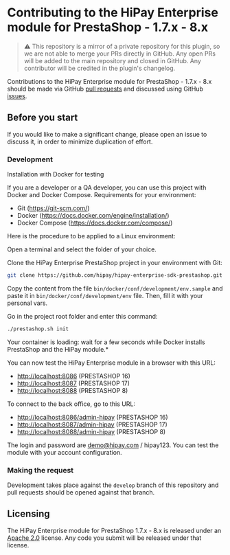 # Contributing to the HiPay Enterprise module for PrestaShop - 1.7.x - 8.x

> :warning: This repository is a mirror of a private repository for this plugin, so we are not able to merge your PRs directly in GitHub. Any open PRs will be added to the main repository and closed in GitHub. Any contributor will be credited in the plugin's changelog.

Contributions to the HiPay Enterprise module for PrestaShop - 1.7.x - 8.x should be made via GitHub [pull requests][pull-requests] and discussed using GitHub [issues][issues].

## Before you start

If you would like to make a significant change, please open
an issue to discuss it, in order to minimize duplication of effort.

### Development

Installation with Docker for testing

If you are a developer or a QA developer, you can use this project with Docker and Docker Compose.
Requirements for your environment:

- Git (<https://git-scm.com/>)
- Docker (<https://docs.docker.com/engine/installation/>)
- Docker Compose (<https://docs.docker.com/compose/>)

Here is the procedure to be applied to a Linux environment:

Open a terminal and select the folder of your choice.

Clone the HiPay Enterprise PrestaShop project in your environment with Git:

```sh
git clone https://github.com/hipay/hipay-enterprise-sdk-prestashop.git
```

Copy the content from the file `bin/docker/conf/development/env.sample` and paste it in `bin/docker/conf/development/env` file.
Then, fill it with your personal vars.

Go in the project root folder and enter this command:

```sh
./prestashop.sh init
```

Your container is loading: wait for a few seconds while Docker installs PrestaShop and the HiPay module.*

You can now test the HiPay Enterprise module in a browser with this URL:

- <http://localhost:8086> (PRESTASHOP 16)
- <http://localhost:8087> (PRESTASHOP 17)
- <http://localhost:8088> (PRESTASHOP 8)

To connect to the back office, go to this URL:

- <http://localhost:8086/admin-hipay> (PRESTASHOP 16)
- <http://localhost:8087/admin-hipay> (PRESTASHOP 17)
- <http://localhost:8088/admin-hipay> (PRESTASHOP 8)

The login and password are <demo@hipay.com> / hipay123.
You can test the module with your account configuration.

### Making the request

Development takes place against the `develop` branch of this repository and pull requests should be opened against that branch.

## Licensing

The HiPay Enterprise module for PrestaShop 1.7.x - 8.x is released under an [Apache 2.0][project-license] license. Any code you submit will be released under that license.

[project-license]: LICENSE.md

[pull-requests]: https://github.com/hipay/hipay-enterprise-sdk-prestashop/pulls

[issues]: https://github.com/hipay/hipay-enterprise-sdk-prestashop/issues
